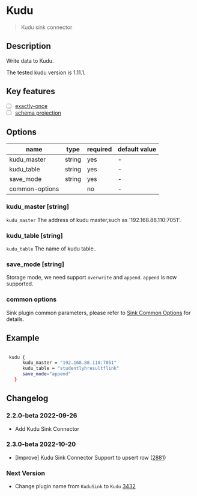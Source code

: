 # Kudu

> Kudu sink connector

## Description

Write data to Kudu.

 The tested kudu version is 1.11.1.

## Key features

- [ ] [exactly-once](../../concept/connector-v2-features.md)
- [ ] [schema projection](../../concept/connector-v2-features.md)

## Options

| name                     | type    | required | default value |
|--------------------------|---------|----------|---------------|
| kudu_master              | string  | yes      | -             |
| kudu_table               | string  | yes      | -             |
| save_mode                | string  | yes      | -             |
| common-options           |         | no       | -             |

### kudu_master [string]

`kudu_master`  The address of kudu master,such as '192.168.88.110:7051'.

### kudu_table [string]

`kudu_table` The name of kudu table..

### save_mode [string]

Storage mode, we need support `overwrite` and `append`. `append` is now supported.

### common options

Sink plugin common parameters, please refer to [Sink Common Options](common-options.md) for details.

## Example

```bash

 kudu {
      kudu_master = "192.168.88.110:7051"
      kudu_table = "studentlyhresultflink"
      save_mode="append"
   }

```

## Changelog

### 2.2.0-beta 2022-09-26

- Add Kudu Sink Connector

### 2.3.0-beta 2022-10-20
- [Improve] Kudu Sink Connector Support to upsert row ([2881](https://github.com/apache/incubator-seatunnel/pull/2881))

### Next Version

- Change plugin name from `KuduSink` to `Kudu` [3432](https://github.com/apache/incubator-seatunnel/pull/3432)
